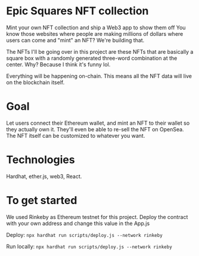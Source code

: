 # Epic Squares NFT collection

Mint your own NFT collection and ship a Web3 app to show them off
You know those websites where people are making millions of dollars where users can come and "mint" an NFT? We're building that.

The NFTs I'll be going over in this project are these NFTs that are basically a square box with a randomly generated three-word combination at the center. Why? Because I think it's funny lol.

Everything will be happening on-chain. This means all the NFT data will live on the blockchain itself.

# Goal

Let users connect their Ethereum wallet, and mint an NFT to their wallet so they actually own it. They'll even be able to re-sell the NFT on OpenSea. The NFT itself can be customized to whatever you want.

# Technologies

Hardhat, ether.js, web3, React.

# To get started

We used Rinkeby as Ethereum testnet for this project.
Deploy the contract with your own address and change this value in the App.js

Deploy:
`npx hardhat run scripts/deploy.js --network rinkeby`

Run locally:
`npx hardhat run scripts/deploy.js --network rinkeby`
